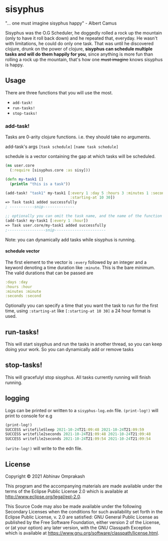# sisyphus

"... one must imagine sisyphus happy" - Albert Camus

Sisyphus was the O.G Scheduler, he doggedly rolled a rock up the mountain (only to have it roll back down) 
and he repeated that, everyday. 
He wasn't with limitations, he could do only one task.
That was until he discovered clojure, drunk on the power of clojure, **sisyphus can schedule
multiple tasks and will do them happily for you**, since anything is more fun than rolling a rock up the mountain,
that's how one ~~must imagine~~ knows sisyphus is happy.

## Usage

There are three functions that you will use the most. 
- `add-task!`
- `run-tasks!`
- `stop-tasks!`

### add-task!
Tasks are 0-arity clojure functions. i.e. they should take no arguments.

add-task's args
`[task schedule]`
`[name task schedule]`

schedule is a vector containing the gap at which tasks will be scheduled.
```clojure
(ns user.core 
  (:require [sisyphus.core :as sisy]))

(defn my-task1 [] 
  (println "this is a task"))

(add-task! "task1" my-task1 [:every 1 :day 5 :hours 3 :minutes 1 :second 
                             :starting-at 10 30])
=> Task task1 added successfully
; -----------snip--------------

;; optionally you can omit the task name, and the name of the function will be used.
(add-task! my-task1 [:every 1 :hour])
=> Task user.core/my-task1 added successfully
;-----------------snip-----------------------
```

Note: you can dynamically add tasks while sisyphus is running.
#### schedule vector

The first element to the vector is `:every` 
followed by an integer and a keyword denoting a time duration like `:minute`. This is the bare minimum.
The valid durations that can be passed are 

```clojure
:days :day
:hours :hour
:minutes :minute
:seconds :second
```

Optionally you can specify a time that you want the task to run for the first time, using `:starting-at`
like 
`[:starting-at 10 30]` a 24 hour format is used. 

## run-tasks!
This will start sisyphus and run the tasks in another thread, so you can keep doing your work.
So you can dynamically add or remove tasks 
## stop-tasks!
This will gracefulyl stop sisyphus. All tasks currently running will finish running. 

## logging 

Logs can be printed or written to a `sisyphus-log.edn` file.
`(print-log!)` will print to console
for e.g
```clojure
(print-log!)
SUCCESS writefileSleep 2021-10-24T21:09:48 2021-10-24T21:09:59  
SUCCESS writefile2seconds 2021-10-24T21:09:48 2021-10-24T21:09:48  
SUCCESS writefile2seconds 2021-10-24T21:09:54 2021-10-24T21:09:54  
```

`(write-log!)` will write to the edn file.

## License

Copyright © 2021 Abhinav Omprakash

This program and the accompanying materials are made available under the
terms of the Eclipse Public License 2.0 which is available at
http://www.eclipse.org/legal/epl-2.0.

This Source Code may also be made available under the following Secondary
Licenses when the conditions for such availability set forth in the Eclipse
Public License, v. 2.0 are satisfied: GNU General Public License as published by
the Free Software Foundation, either version 2 of the License, or (at your
option) any later version, with the GNU Classpath Exception which is available
at https://www.gnu.org/software/classpath/license.html.
